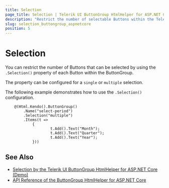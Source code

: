 ```yaml
---
title: Selection
page_title: Selection | Telerik UI ButtonGroup HtmlHelper for ASP.NET Core
description: "Restrict the number of selectable Buttons within the Telerik UI ButtonGroup HtmlHelper for ASP.NET Core (MVC 6 or ASP.NET Core MVC)."
slug: selection_buttongroup_aspnetcore
position: 5
---
```


# Selection

You can restrict the number of Buttons that can be selected by using the `.Selection()` property of each Button within the ButtonGroup.

The property can be configured for a `single` or `multiple` selection.

The following example demonstrates how to use the `.Selection()` configuration.

```
    @(Html.Kendo().ButtonGroup()
        .Name("select-period")
        .Selection("multiple")
        .Items(t =>
            {
                    t.Add().Text("Month");
                    t.Add().Text("Quarter");
                    t.Add().Text("Year");
            }))
```

## See Also

* [Selection by the Telerik UI ButtonGroup HtmlHelper for ASP.NET Core (Demo)](https://demos.telerik.com/aspnet-core/buttongroup/selection)
* [API Reference of the ButtonGroup HtmlHelper for ASP.NET Core](/api/buttongroup)
